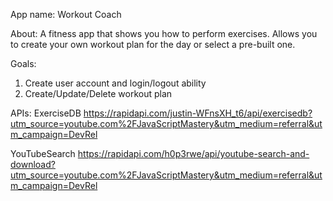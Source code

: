 App name: Workout Coach

About: A fitness app that shows you how to perform exercises. Allows you to create your own workout plan for the day or select a pre-built one.

Goals: 
1. Create user account and login/logout ability
2. Create/Update/Delete workout plan

APIs:
ExerciseDB 
https://rapidapi.com/justin-WFnsXH_t6/api/exercisedb?utm_source=youtube.com%2FJavaScriptMastery&utm_medium=referral&utm_campaign=DevRel

YouTubeSearch
https://rapidapi.com/h0p3rwe/api/youtube-search-and-download?utm_source=youtube.com%2FJavaScriptMastery&utm_medium=referral&utm_campaign=DevRel